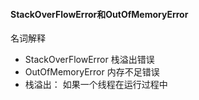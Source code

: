 #### StackOverFlowError和OutOfMemoryError

名词解释
- StackOverFlowError 栈溢出错误
- OutOfMemoryError  内存不足错误
- 栈溢出： 如果一个线程在运行过程中
